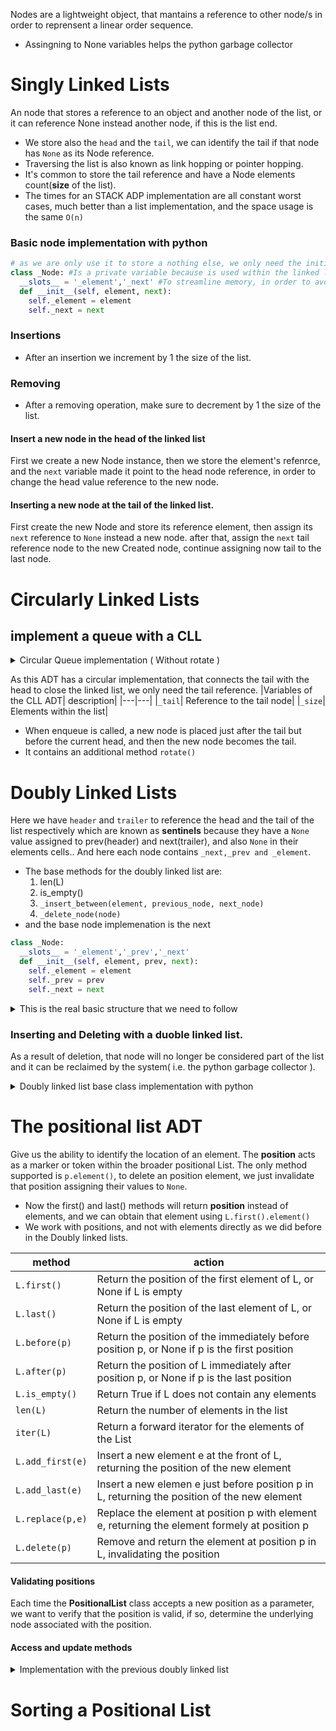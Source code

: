 Nodes are a lightweight object, that mantains a reference to other node/s in order to reprensent a linear order sequence.
- Assingning to None variables helps the python garbage collector
# Singly Linked Lists
An node that stores a reference to an object and another node of the list, or it can reference None instead another node, if this is the list end.
- We store also the `head` and the `tail`, we can identify the tail if that node has `None` as its Node reference.
- Traversing the list is also known as link hopping or pointer hopping.
- It's common to store the tail reference and have a Node elements count(**size** of the list).
- The times for an STACK ADP implementation are all constant worst cases, much better than a list implementation, and the space usage is the same `O(n)`

### Basic node implementation with python
```py
# as we are only use it to store a nothing else, we only need the initialization function (__init__)
class _Node: #Is a private variable because is used within the linked list
  __slots__ = '_element','_next' #To streamline memory, in order to avoid the dict namespace creation
  def __init__(self, element, next): 
    self._element = element
    self._next = next
```

### Insertions
  - After an insertion we increment by 1 the size of the list.
### Removing 
  - After a removing operation, make sure to decrement by 1 the size of the list.
#### Insert a new node in the head of the linked list
First we create a new Node instance, then we store the element's refenrce, and the `next` variable made it point to the head node reference, in order to change the head value reference to the new node.
#### Inserting a new node at the tail of the linked list. 
First create the new Node and store its reference element, then assign its `next` reference to `None` instead a new node. after that, assign the `next` tail reference node to the new Created node, continue assigning now tail to the last node.

# Circularly Linked Lists

## implement a queue with a CLL

<details>

<summary> 
Circular Queue implementation ( Without rotate )
</summary>

```py
class Queue: 
    #We have defined the node class
    class _Node:
        __slots__ = "_element", "_next" #tuple literal instantiation
        def __init__(self, element, next):
            self._element = element 
            self_next = next
    def __init__(self): 
        self._size = 0
        self._tail = None 
    def __len__(self):
        return self._size 
    def is_empty(self) : 
        return self._size == 0
    def enqueue(self, element):
        node = self._Node( element, None )
        if self.is_empty(): 
            node._next = node
        else: 
            node._next = self._tail._next
            self._tail._next = node
        self._tail = node
        self._size +=1
        print( f"Enqueued ( {element} )" )
    def dequeue(self): 
        if self.is_empty(): 
            print("The Queue is empty")
            return
        value = self._tail._next._element 
        oldNode = self._tail._next
        self._tail._next = oldNode._next
        self._size -=1
        print(f"Element removed ({value})")
```
</details>

As this ADT has a circular implementation, that connects the tail with the head to close the linked list, we only need the tail reference.
|Variables of the CLL ADT| description|
|---|---|
|`_tail`| Reference to the tail node|
|`_size`| Elements within the list|
- When enqueue is called, a new node is placed just after the tail but before the current head, and then the new node becomes the tail.
- It contains an additional method `rotate()`

# Doubly Linked Lists

Here we have `header` and `trailer` to reference the head and the tail of the list respectively which are known as **sentinels** because they have a `None` value assigned to prev(header) and next(trailer), and also `None` in their elements cells.. And here each node contains `_next,_prev and _element`.
- The base methods for the doubly linked list are: 
  1. len(L)
  2. is_empty() 
  3. `_insert_between(element, previous_node, next_node)`
  4. `_delete_node(node)`
- and the base node implemenation is the next
```py 
class _Node:
  __slots__ = '_element','_prev','_next'
  def __init__(self, element, prev, next):
    self._element = element
    self._prev = prev
    self._next = next
```

<details> 

<summary> 
This is the real basic structure that we need to follow
</summary>

```py
class _DoublyLinkedBase: 
    class _Node: 
        __slots__ = '_element','_prev','_next' #this is to stremaline the memory 
        def __init__(self, element, prev, next): 
            self._element = element
            self._prev = prev
            self._next = next
    
    def __init__(self): 
        self._header = self._Node(None,None,None)
        self._trailer= self._Node(None,None,None)
        self._header._next = self._trailer
        self._trailer._prev = self._header #here is the sentinels definition, pointing between themself
        self._size = 0 
    def __len__(self): 
        return self._size
    def is_empty(self): 
        return self._size == 0
    def _insert_between(self, e, predecessor, sucessor): 
        newnode = self._Node(e, predecessor, sucessor)
        predecessor._next = newnode
        sucessor._prev = newnode
        self._size +=1
        return newnode
    def _delete_node(self,node): 
        element = node._element
        predecessor = node._prev
        sucessor = node._next
        predecessor._next = sucessor
        sucessor._prev =predecessor 
        self._size -= 1
        node._next = node._prev = node._element = None #helps the garbage collector
        return element
```
</details>

### Inserting and Deleting with a duoble linked list.

 As a result of deletion, that node will no longer be considered part of the list and it can be reclaimed by the system( i.e. the python garbage collector ).

 <details>

 <summary>
 Doubly linked list base class implementation with python
 </summary>

```py
class _DoublyLinkedList: 

    class _Node:
        __slots__ = '_element','_next','_prev'
        def __init__(self, element, prev, next):
            self._next = next
            self._element = element 
            self._prev=prev
    def __init__(self) -> None:
        self._header = self._Node(None,None,None)
        self._trailer= self._Node(None,None,None)
        self._header._next = self._trailer
        self._trailer._prev = self._header 
        self._size = 0 
    def __len__(self): 
        return self._size
    def is_empty(self) : 
        return self._size == 0
    def _insert_between(self, element, predecessor,sucessor):
        newNode = self._Node(element, predecessor, sucessor)
        predecessor._next = newNode
        sucessor._prev = newNode
        self._size +=1 
        return newNode
    def _delete_node(self, node):
        previous = node._prev
        nextNode = node._next
        nodeElement = node._element 
        previous._next = nextNode 
        nextNode._prev = previous 
        self._size -=1
        node._prev = node._next = node._element = None
        return nodeElement
#implementation of the base doubly list with a Deck
class LinkedDeque(_DoublyLinkedList): 
    def first(self):
        if self.is_empty(): 
            print("The Deck is empty")
            return 
        print(f"View to first ({self._header._next._element})")
        return self._header._next._element
    def last(self): 
        if self.is_empty():
            print("The Deck is empty")
            return 
        print(f"View to last ({self._trailer._prev._element})")
        return self._trailer._prev._element
    def insert_first(self,element):
        self._insert_between(element,self._header, self._header._next)
        print(f"Element added at the begin ({element})")
    def insert_last(self, element): 
        self._insert_between(element, self._trailer._prev, self._trailer)
        print(f"Element added at the end ({element})")
    def delete_first(self): 
        if self.is_empty(): 
            print("The Deck is empty")
            return
        return self._delete_node(self._header._next)
    def delete_last(self):
        if self.is_empty(): 
            print("The Deck is empty")
            return
        return self._delete_node(self._trailer._prev)
```
 </details>
  
# The positional list ADT
Give us the ability to identify the location of an element. The **position** acts as a marker or token within the broader positional List.
The only method supported is `p.element()`, to delete an position element, we just invalidate that position assigning their values to `None`.
- Now the first() and last() methods will return **position** instead of elements, and we can obtain that element using `L.first().element()`
- We work with positions, and not with elements directly as we did before in the Doubly linked lists.

|method|action|
|---|---|
|`L.first()`|Return the position of the first element of L, or None if L is empty|
|`L.last()`|Return the position of the last element of L, or None if L is empty|
|`L.before(p)`|Return the position of the immediately before position p, or None if p is the first position|
|`L.after(p)`|Return the position of L immediately after position p, or None if p is the last position|
|`L.is_empty()`|Return True if L does not contain any elements|
|`len(L)`|Return the number of elements in the list|
|`iter(L)`|Return a forward iterator for the elements of the List|
|`L.add_first(e)`|Insert a new element e at the front of L, returning the position of the new element|
|`L.add_last(e)`|Insert a new elemen e just before position p in L, returning the position of the new element|
|`L.replace(p,e)`|Replace the element at position p with element e, returning the element formely at position p|
|`L.delete(p)`|Remove and return the element at position p in L, invalidating the position|



#### Validating positions
Each time the **PositionalList** class accepts a new position as a parameter, we want to verify that the position is valid, if so, determine the underlying node associated with the position. 

#### Access and update methods

<details>
<summary>
Implementation with the previous doubly linked list
</summary>

```py
class PositionalList(_DoublyLinkedList):
    #-----------nested positional class
    class Position:
        def __init__(self, container, node): 
            self._container = container 
            self._node = node
        def element(self): 
            return self._node._element
        def __eq__(self,other): 
            #return true if other is a position representing the same location
            return type(other) is type(self) and other._node is self._node
        def __ne__(self, other): 
            return not (self==other)

    def _validate(self, p): 
        """Return position's node or raise an appropiate error if invalid"""
        if not isinstance(p, self.Position): 
            print("p must be proper position type")
        if p._container is not self:
            print('p does not belong this container')
        if p._node._nest is None:
            print('p is no longer valid')
        return p._node

    def _make_position(self, node): 
        if node is self._header or node is self._trailer:
            return None #sentinels, boundary violation
        else:
            return self.Position(self, node)
    def first(self): 
        return self._make_position(self._header._next)
    def last(self): 
        return self._make_position(self._trailer._prev)
    def after(self,p): 
        node = self._validate(p)
        return self._make_position(node._next)
    def __iter__(self):
        cursor = self.first() 
        while cursor is not None: 
            yield cursor.element()
            cursor = self.after(cursor)
    def _insert_between(self, e, predecessor, sucessor): 
        node = super()._insert_between(e, predecessor, sucessor)
        return self._make_position(node)
    def add_first(self, e): 
        return self._insert_between(e, self._header, self._header._next)
    def add_last(self,e): 
        return self._insert_between(e, self._trailer._prev, self._trailer)
    def add_before(self, p, e):
        original = self._validate(p) 
        return self._insert_between(e, original._prev, original)
    def add_after(self, p, e): 
        original = self._validate(p)
        return self._insert_between(e, original, original._next)
    def delete(self, p): 
        original = self._validate(p)
        return self._delete_node(original)
    def replace(self,p,e):
        original = self._validate._element
        old_value = original._element
        original._element = e 
        return old_value
```
</details>

# Sorting a Positional List
